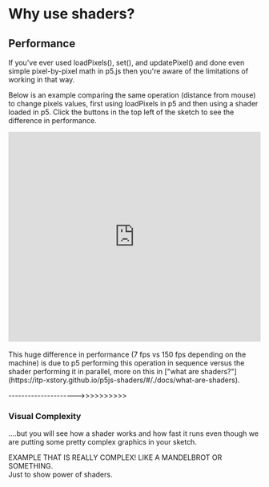 # Why use shaders?

## Performance

If you've ever used loadPixels(), set(), and updatePixel() and done even simple pixel-by-pixel math in p5.js then you're aware of the limitations of working in that way.

Below is an example comparing the same operation (distance from mouse) to change pixels values, first using loadPixels in p5 and then using a shader loaded in p5. Click the buttons in the top left of the sketch to see the difference in performance.

<div class="glitch-embed-wrap" style="height: 420px; width: 100%;">
  <iframe
    allow="geolocation; microphone; camera; midi; vr; encrypted-media"
    src="https://glitch.com/embed/#!/embed/shader-performance?path=sketch.js&previewSize=100"
    alt="shader-performance-1 on Glitch"
    style="height: 100%; width: 100%; border: 0;">
  </iframe>
</div><br>
This huge difference in performance (7 fps vs 150 fps depending on the machine) is due to p5 performing this operation in sequence versus the shader performing it in parallel, more on this in ["what are shaders?"](https://itp-xstory.github.io/p5js-shaders/#/./docs/what-are-shaders).

--------------------->>>>>>>>>>


### Visual Complexity

....but you will see how a shader works and how fast it runs even though we are putting some pretty complex graphics in your sketch.

EXAMPLE THAT IS REALLY COMPLEX! LIKE A MANDELBROT OR SOMETHING. \
Just to show power of shaders.



